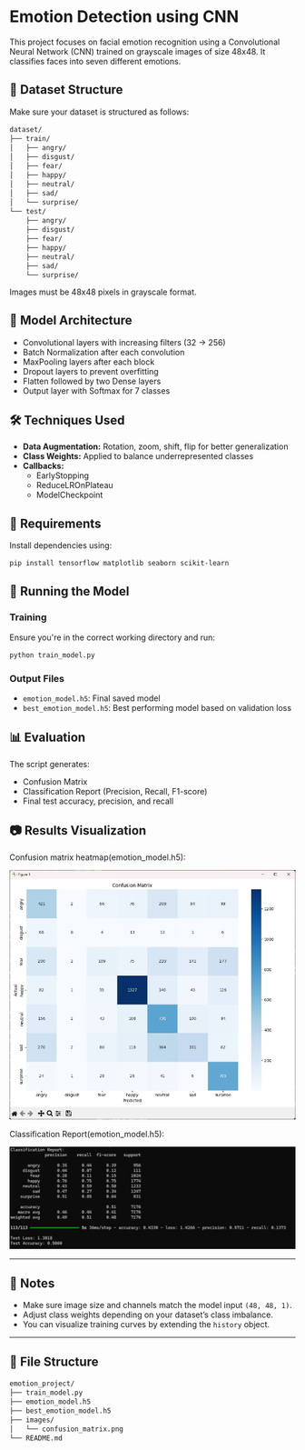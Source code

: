 # Emotion Detection using CNN

This project focuses on facial emotion recognition using a Convolutional Neural Network (CNN) trained on grayscale images of size 48x48. It classifies faces into seven different emotions.

## 📁 Dataset Structure

Make sure your dataset is structured as follows:

```
dataset/
├── train/
│   ├── angry/
│   ├── disgust/
│   ├── fear/
│   ├── happy/
│   ├── neutral/
│   ├── sad/
│   └── surprise/
└── test/
    ├── angry/
    ├── disgust/
    ├── fear/
    ├── happy/
    ├── neutral/
    ├── sad/
    └── surprise/
```

Images must be 48x48 pixels in grayscale format.

## 🧠 Model Architecture

- Convolutional layers with increasing filters (32 → 256)
- Batch Normalization after each convolution
- MaxPooling layers after each block
- Dropout layers to prevent overfitting
- Flatten followed by two Dense layers
- Output layer with Softmax for 7 classes

## 🛠️ Techniques Used

- **Data Augmentation:** Rotation, zoom, shift, flip for better generalization
- **Class Weights:** Applied to balance underrepresented classes
- **Callbacks:**
  - EarlyStopping
  - ReduceLROnPlateau
  - ModelCheckpoint

## 🔧 Requirements

Install dependencies using:

```bash
pip install tensorflow matplotlib seaborn scikit-learn
```

## 🚀 Running the Model

### Training

Ensure you're in the correct working directory and run:

```bash
python train_model.py
```

### Output Files

- `emotion_model.h5`: Final saved model
- `best_emotion_model.h5`: Best performing model based on validation loss

## 📊 Evaluation

The script generates:

- Confusion Matrix
- Classification Report (Precision, Recall, F1-score)
- Final test accuracy, precision, and recall

## 📷 Results Visualization

Confusion matrix heatmap(emotion_model.h5):

![Confusion Matrix](images/EmoModel_ConfusionMatrix.jpg)

Classification Report(emotion_model.h5):

![Classification Report](images/EmoModel_ClassificationReport.jpg)

---

## 📌 Notes

- Make sure image size and channels match the model input `(48, 48, 1)`.
- Adjust class weights depending on your dataset’s class imbalance.
- You can visualize training curves by extending the `history` object.

---

## 📁 File Structure

```
emotion_project/
├── train_model.py
├── emotion_model.h5
├── best_emotion_model.h5
├── images/
│   └── confusion_matrix.png
└── README.md
```